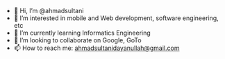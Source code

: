 - 👋 Hi, I’m @ahmadsultani
- 👀 I’m interested in mobile and Web development, software engineering, etc  
- 🌱 I’m currently learning Informatics Engineering
- 💞️ I’m looking to collaborate on Google, GoTo
- 📫 How to reach me:
     ahmadsultanidayanullah@gmail.com

<!---
ahmadsultani/ahmadsultani is a ✨ special ✨ repository because its `README.md` (this file) appears on your GitHub profile.
You can click the Preview link to take a look at your changes.
--->
